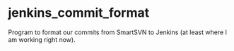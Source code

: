# jenkins_commit_format
Program to format our commits from SmartSVN to Jenkins (at least where I am working right now).
